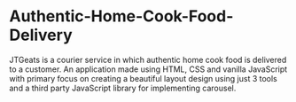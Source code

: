 # Authentic-Home-Cook-Food-Delivery
JTGeats is a courier service in which authentic home cook food is delivered to a customer. An application made using HTML, CSS and vanilla JavaScript with primary focus on creating a beautiful layout design using just 3 tools and a third party JavaScript library for implementing carousel.
